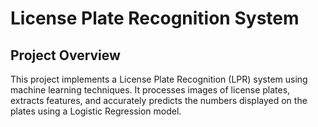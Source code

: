 # License Plate Recognition System

## Project Overview

This project implements a License Plate Recognition (LPR) system using machine learning techniques. It processes images of license plates, extracts features, and accurately predicts the numbers displayed on the plates using a Logistic Regression model.
